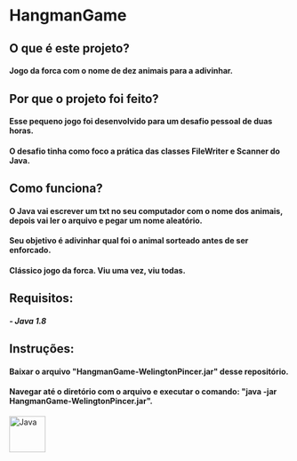 # HangmanGame

##

## O que é este projeto?
#### Jogo da forca com o nome de dez animais para a adivinhar.

## Por que o projeto foi feito?

#### Esse pequeno jogo foi desenvolvido para um desafio pessoal de duas horas.
#### O desafio tinha como foco a prática das classes FileWriter e Scanner do Java. 

## Como funciona?

#### O Java vai escrever um txt no seu computador com o nome dos animais, depois vai ler o arquivo e pegar um nome aleatório.
#### Seu objetivo é adivinhar qual foi o animal sorteado antes de ser enforcado.
#### Clássico jogo da forca. Viu uma vez, viu todas.

## Requisitos:

##### - Java 1.8

## Instruções:

#### Baixar o arquivo "HangmanGame-WelingtonPincer.jar" desse repositório.
#### Navegar até o diretório com o arquivo e executar o comando: "java -jar HangmanGame-WelingtonPincer.jar".

<img align="center" alt="Java" height="65" width="65" src="https://cdn.jsdelivr.net/gh/devicons/devicon/icons/java/java-original-wordmark.svg"/>
